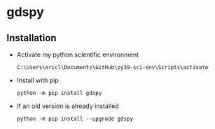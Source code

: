 # gdspy

## Installation

* Activate my python scientific environment

  ```
  C:\Users\ericl\Documents\GitHub\py39-sci-env\Scripts\activate
  ```

* Install with pip

  ```
  python -m pip install gdspy
  ```

* If an old version is already installed

  ```
  python -m pip install --upgrade gdspy
  ```

  